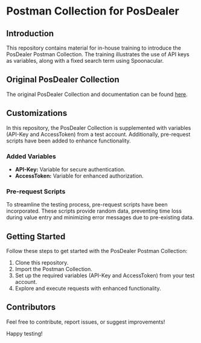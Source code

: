 # Postman Collection for PosDealer

## Introduction

This repository contains material for in-house training to introduce the PosDealer Postman Collection. The training illustrates the use of API keys as variables, along with a fixed search term using Spoonacular.

## Original PosDealer Collection

The original PosDealer Collection and documentation can be found [here](https://docs.fiskaltrust.cloud/de/apis/posdealer-api).

## Customizations

In this repository, the PosDealer Collection is supplemented with variables (API-Key and AccessToken) from a test account. Additionally, pre-request scripts have been added to enhance functionality.

### Added Variables

- **API-Key:** Variable for secure authentication.
- **AccessToken:** Variable for enhanced authorization.

### Pre-request Scripts

To streamline the testing process, pre-request scripts have been incorporated. These scripts provide random data, preventing time loss during value entry and minimizing error messages due to pre-existing data.

## Getting Started

Follow these steps to get started with the PosDealer Postman Collection:

1. Clone this repository.
2. Import the Postman Collection.
3. Set up the required variables (API-Key and AccessToken) from your test account.
4. Explore and execute requests with enhanced functionality.

## Contributors

Feel free to contribute, report issues, or suggest improvements!

Happy testing!
